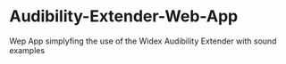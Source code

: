 Audibility-Extender-Web-App
===========================

Wep App simplyfing the use of the Widex Audibility Extender with sound examples